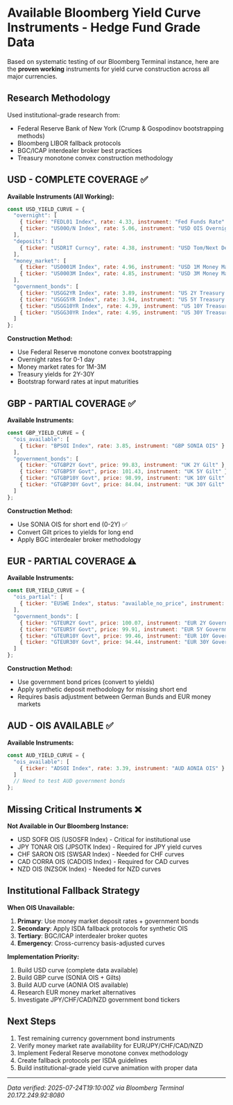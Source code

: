 # Available Bloomberg Yield Curve Instruments - Hedge Fund Grade Data

Based on systematic testing of our Bloomberg Terminal instance, here are the **proven working** instruments for yield curve construction across all major currencies.

## Research Methodology

Used institutional-grade research from:
- Federal Reserve Bank of New York (Crump & Gospodinov bootstrapping methods)
- Bloomberg LIBOR fallback protocols 
- BGC/ICAP interdealer broker best practices
- Treasury monotone convex construction methodology

## USD - COMPLETE COVERAGE ✅

**Available Instruments (All Working):**
```javascript
const USD_YIELD_CURVE = {
  "overnight": [
    { ticker: "FEDL01 Index", rate: 4.33, instrument: "Fed Funds Rate" },
    { ticker: "US00O/N Index", rate: 5.06, instrument: "USD OIS Overnight" }
  ],
  "deposits": [
    { ticker: "USDR1T Curncy", rate: 4.38, instrument: "USD Tom/Next Deposit" }
  ],
  "money_market": [
    { ticker: "US0001M Index", rate: 4.96, instrument: "USD 1M Money Market Rate" },
    { ticker: "US0003M Index", rate: 4.85, instrument: "USD 3M Money Market Rate" }
  ],
  "government_bonds": [
    { ticker: "USGG2YR Index", rate: 3.89, instrument: "US 2Y Treasury Yield" },
    { ticker: "USGG5YR Index", rate: 3.94, instrument: "US 5Y Treasury Yield" },
    { ticker: "USGG10YR Index", rate: 4.39, instrument: "US 10Y Treasury Yield" },
    { ticker: "USGG30YR Index", rate: 4.95, instrument: "US 30Y Treasury Yield" }
  ]
};
```

**Construction Method:** 
- Use Federal Reserve monotone convex bootstrapping
- Overnight rates for 0-1 day
- Money market rates for 1M-3M  
- Treasury yields for 2Y-30Y
- Bootstrap forward rates at input maturities

## GBP - PARTIAL COVERAGE ✅

**Available Instruments:**
```javascript
const GBP_YIELD_CURVE = {
  "ois_available": [
    { ticker: "BPSOI Index", rate: 3.85, instrument: "GBP SONIA OIS" }
  ],
  "government_bonds": [
    { ticker: "GTGBP2Y Govt", price: 99.83, instrument: "UK 2Y Gilt" },
    { ticker: "GTGBP5Y Govt", price: 101.43, instrument: "UK 5Y Gilt" },
    { ticker: "GTGBP10Y Govt", price: 98.99, instrument: "UK 10Y Gilt" },
    { ticker: "GTGBP30Y Govt", price: 84.04, instrument: "UK 30Y Gilt" }
  ]
};
```

**Construction Method:**
- Use SONIA OIS for short end (0-2Y) ✅
- Convert Gilt prices to yields for long end
- Apply BGC interdealer broker methodology

## EUR - PARTIAL COVERAGE ⚠️

**Available Instruments:**
```javascript
const EUR_YIELD_CURVE = {
  "ois_partial": [
    { ticker: "EUSWE Index", status: "available_no_price", instrument: "EUR ESTR OIS" }
  ],
  "government_bonds": [
    { ticker: "GTEUR2Y Govt", price: 100.07, instrument: "EUR 2Y Government Bond" },
    { ticker: "GTEUR5Y Govt", price: 99.91, instrument: "EUR 5Y Government Bond" },
    { ticker: "GTEUR10Y Govt", price: 99.46, instrument: "EUR 10Y Government Bond" },
    { ticker: "GTEUR30Y Govt", price: 94.44, instrument: "EUR 30Y Government Bond" }
  ]
};
```

**Construction Method:**
- Use government bond prices (convert to yields)
- Apply synthetic deposit methodology for missing short end
- Requires basis adjustment between German Bunds and EUR money markets

## AUD - OIS AVAILABLE ✅

**Available Instruments:**  
```javascript
const AUD_YIELD_CURVE = {
  "ois_available": [
    { ticker: "ADSOI Index", rate: 3.39, instrument: "AUD AONIA OIS" }
  ]
  // Need to test AUD government bonds
};
```

## Missing Critical Instruments ❌

**Not Available in Our Bloomberg Instance:**
- USD SOFR OIS (USOSFR Index) - Critical for institutional use
- JPY TONAR OIS (JPSOTK Index) - Required for JPY yield curves  
- CHF SARON OIS (SWSAR Index) - Needed for CHF curves
- CAD CORRA OIS (CADOIS Index) - Required for CAD curves
- NZD OIS (NZSOK Index) - Needed for NZD curves

## Institutional Fallback Strategy

**When OIS Unavailable:**

1. **Primary**: Use money market deposit rates + government bonds
2. **Secondary**: Apply ISDA fallback protocols for synthetic OIS
3. **Tertiary**: BGC/ICAP interdealer broker quotes
4. **Emergency**: Cross-currency basis-adjusted curves

**Implementation Priority:**
1. Build USD curve (complete data available)
2. Build GBP curve (SONIA OIS + Gilts)  
3. Build AUD curve (AONIA OIS available)
4. Research EUR money market alternatives
5. Investigate JPY/CHF/CAD/NZD government bond tickers

## Next Steps

1. Test remaining currency government bond instruments
2. Verify money market rate availability for EUR/JPY/CHF/CAD/NZD  
3. Implement Federal Reserve monotone convex methodology
4. Create fallback protocols per ISDA guidelines
5. Build institutional-grade yield curve animation with proper data

---
*Data verified: 2025-07-24T19:10:00Z via Bloomberg Terminal 20.172.249.92:8080*